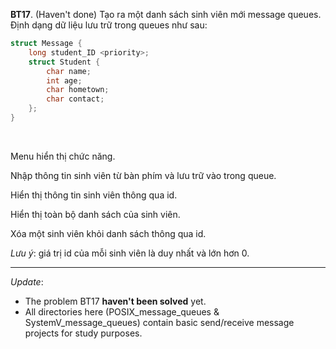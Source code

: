 **BT17**. (Haven't done) Tạo ra một danh sách sinh viên mới message queues. Định dạng dữ liệu lưu trữ trong queues như sau:

```c
struct Message {
    long student_ID <priority>;
    struct Student {
        char name;
        int age;
        char hometown;
        char contact;
    };
}
```

<br>

Menu hiển thị chức năng.

Nhập thông tin sinh viên từ bàn phím và lưu trữ vào trong queue.

Hiển thị thông tin sinh viên thông qua id.

Hiển thị toàn bộ danh sách của sinh viên.

Xóa một sinh viên khỏi danh sách thông qua id.

*Lưu ý*: giá trị id của mỗi sinh viên là duy nhất và lớn hơn 0.

***

*Update*:
- The problem BT17 **haven't been solved** yet.
- All directories here (POSIX_message_queues & SystemV_message_queues) contain basic send/receive message projects for study purposes. 
